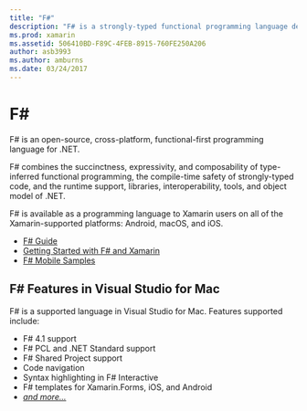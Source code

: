 ```yaml
---
title: "F#"
description: "F# is a strongly-typed functional programming language designed to run on .NET"
ms.prod: xamarin
ms.assetid: 506410BD-F89C-4FEB-8915-760FE250A206
author: asb3993
ms.author: amburns
ms.date: 03/24/2017
---
```


# F&#35;

F# is an open-source, cross-platform, functional-first programming
language for .NET.

F# combines the succinctness, expressivity, and composability of
type-inferred functional programming, the compile-time safety of
strongly-typed code, and the runtime support, libraries,
interoperability, tools, and object model of .NET.

F# is available as a programming language to Xamarin users on all of the
Xamarin-supported platforms: Android, macOS, and iOS.

- [F# Guide](https://docs.microsoft.com/dotnet/fsharp/)
- [Getting Started with F# and Xamarin](overview.md)
- [F# Mobile Samples](samples.md)

## F# Features in Visual Studio for Mac

F# is a supported language in Visual Studio for Mac. Features supported
include:

- F# 4.1 support
- F# PCL and .NET Standard support
- F# Shared Project support
- Code navigation
- Syntax highlighting in F# Interactive
- F# templates for Xamarin.Forms, iOS, and Android
- [*and more...*](https://developer.xamarin.com/releases/studio/xamarin.studio_6.0/xamarin.studio_6.0/#F_Enhancements)
